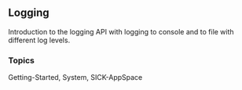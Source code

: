 ## Logging
Introduction to the logging API with logging to console and to file with different log levels.

### Topics
Getting-Started, System, SICK-AppSpace